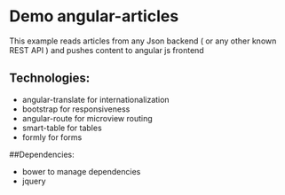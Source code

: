 # Demo angular-articles

This example reads articles from any Json backend ( or any other known REST API ) and pushes content to angular js frontend

## Technologies:
- angular-translate for internationalization
- bootstrap for responsiveness
- angular-route for microview routing
- smart-table for tables
- formly for forms

##Dependencies:
- bower to manage dependencies
- jquery